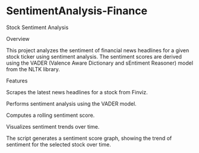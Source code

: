 # SentimentAnalysis-Finance
Stock Sentiment Analysis

Overview

This project analyzes the sentiment of financial news headlines for a given stock ticker using sentiment analysis. The sentiment scores are derived using the VADER (Valence Aware Dictionary and sEntiment Reasoner) model from the NLTK library.

Features

Scrapes the latest news headlines for a stock from Finviz.

Performs sentiment analysis using the VADER model.

Computes a rolling sentiment score.

Visualizes sentiment trends over time.


The script generates a sentiment score graph, showing the trend of sentiment for the selected stock over time.

